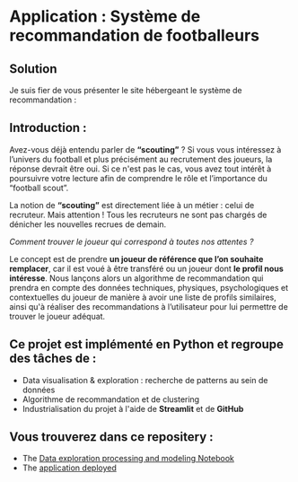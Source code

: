 # Application : Système de recommandation de footballeurs



## Solution 
Je suis fier de vous présenter le site hébergeant le système de recommandation : []()


## Introduction :

Avez-vous déjà entendu parler de **“scouting”** ? Si vous vous intéressez à l’univers du football et plus précisément au recrutement des joueurs, la réponse devrait être oui. Si ce n'est pas le cas, vous avez tout intérêt à poursuivre votre lecture afin de comprendre le rôle et l’importance du “football scout”.

La notion de **“scouting”** est directement liée à un métier : celui de recruteur. Mais attention ! Tous les recruteurs ne sont pas chargés de dénicher les nouvelles recrues de demain.

*Comment trouver le joueur qui correspond à toutes nos attentes ?*

Le concept est de prendre **un joueur de référence que l’on souhaite remplacer**, car il est voué à être transféré ou un joueur dont **le profil nous intéresse**. Nous lançons alors un algorithme de recommandation qui prendra en compte des données techniques, physiques, psychologiques et contextuelles du joueur de manière à avoir une liste de profils similaires, ainsi qu'à réaliser des recommandations à l’utilisateur pour lui permettre de trouver le joueur adéquat.




## Ce projet est implémenté en Python et regroupe des tâches de :
* Data visualisation & exploration : recherche de patterns au sein de données 
* Algorithme de recommandation et de clustering
* Industrialisation du projet à l'aide de **Streamlit** et de **GitHub**
  

## Vous trouverez dans ce repositery : 
* The [Data exploration processing and modeling Notebook](https://github.com/thomastrg/Recommandation_system_footballers_application/blob/main/Syst%C3%A8me_recommandation_footballer_et_explorations.ipynb)
* The [application deployed](https://share.streamlit.io/thomastrg/recommandation_system_footballers_application/main/full_application.py)
<br> 


